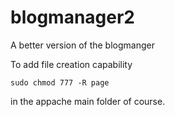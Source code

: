 # blogmanager2
A better version of the blogmanger

To  add file creation capability 
```
sudo chmod 777 -R page
```
in the appache main folder of course.
